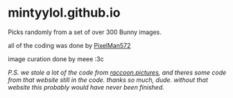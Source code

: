 # mintyylol.github.io

Picks randomly from a set of over 300 Bunny images.

all of the coding was done by [PixelMan572](https://github.com/PixelMan572)

image curation done by meee :3c

*P.S. we stole a lot of the code from [raccoon.pictures](https://raccoon.pictures), and theres some code from that website still in the code. thanks so much, dude. without that website this probably would have never been finished.*
